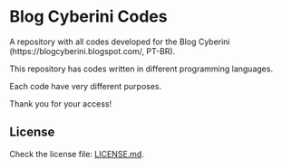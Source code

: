 # Blog Cyberini Codes
<p>A repository with all codes developed for the Blog Cyberini (https://blogcyberini.blogspot.com/, PT-BR).</p>
<p>This repository has codes written in different programming languages.</p>
<p>Each code have very different purposes.</p>
<p>Thank you for your access!</p>
<h2>License</h2>
<p>Check the license file: <a href="https://github.com/HenriqueIni/BlogCyberiniCodes/blob/master/LICENSE.md">LICENSE.md</a>.</p>
